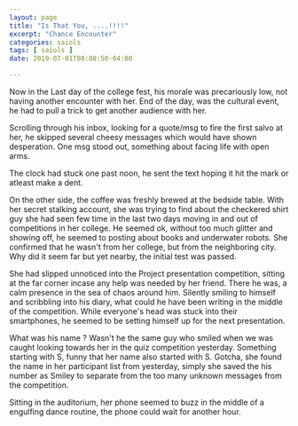 ```yaml
---
layout: page
title: "Is That You, ....!!!!"
excerpt: "Chance Encounter"
categories: saiols
tags: [ saiols ]
date: 2019-07-01T08:08:50-04:00

---
```


Now in the Last day of the college fest, his morale was precariously low, not having
another encounter with her. End of the day, was the cultural event, he had to pull a trick
to get another audience with her.

Scrolling through his inbox, looking for a quote/msg to fire the first salvo at her,
he skipped several cheesy messages which would have shown desperation. One msg stood out, something
about facing life with open arms.

The clock had stuck one past noon, he sent the text hoping it hit the mark or atleast make a dent.

On the other side, the coffee was freshly brewed at the bedside table. With her secret
stalking account, she was trying to find about the checkered shirt guy she had seen few time in the last two days
moving in and out of competitions in her college. He seemed ok, without too much glitter and showing off, he seemed to posting
about books and underwater robots. She confirmed that he wasn't from her college, but from the neighboring city.
Why did it seem far but yet nearby, the initial test was passed.

She had slipped unnoticed into the Project presentation competition, sitting at the far corner incase any help
was needed by her friend.  There he was, a calm presence in the sea of chaos around him. Silently smiling to himself
and scribbling into his diary, what could he have been writing in the middle of the competition. While everyone's head
was stuck into their smartphones, he seemed to be setting himself up for the next presentation.

What was his name ? Wasn't he the same guy who smiled when we was caught looking towards her in the quiz competition
yesterday. Something starting with S, funny that her name also started with S. Gotcha, she found the name in her participant list
from yesterday, simply she saved the his number as Smiley to separate from the too many unknown messages from the competition.

Sitting in the auditorium, her phone seemed to buzz in the middle of a engulfing dance routine, the phone could wait for another hour.
 
